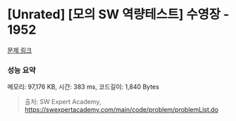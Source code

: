 # [Unrated] [모의 SW 역량테스트] 수영장 - 1952 

[문제 링크](https://swexpertacademy.com/main/code/problem/problemDetail.do?contestProbId=AV5PpFQaAQMDFAUq) 

### 성능 요약

메모리: 97,176 KB, 시간: 383 ms, 코드길이: 1,840 Bytes



> 출처: SW Expert Academy, https://swexpertacademy.com/main/code/problem/problemList.do